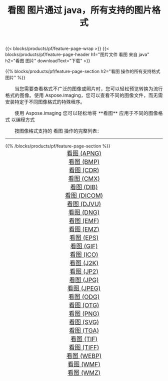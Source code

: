﻿---
title: 看图 图片通过 java，所有支持的图片格式 
weight: 3920
url: /zh-hans/java/viewer 
lang: zh-hans
langdirlevel: 2
locales: zh-hans,ja,it,ru,de,es,fr,nl,id,lt,pl,pt,vi,tr,ko,zh-hant,ar,hi,th,sv,cs,uk,he
description: 使用 Aspose.Imaging 你可以轻松地通过 java 获取 看图 图像
---

{{< blocks/products/pf/feature-page-wrap >}}
{{< blocks/products/pf/feature-page-header h1="图片文件 看图 来自 java" h2="看图 图片" downloadText="下载" >}}


{{% blocks/products/pf/feature-page-section  h2="看图 操作的所有支持格式图片" %}}
<p align="justify" style="text-indent:2em;font-size:15px;">
当您需要查看格式不广泛的图像或照片时，您可以轻松预览转换为流行格式的图像。使用 Aspose.Imaging，您可以查看不同的图像文件，而无需安装特定于不同图像格式的特殊程序。
</p>
<p align="justify" style="text-indent:2em;font-size:15px;">
使用 Aspose.Imaging 您可以轻松地将 **看图** 应用于不同的图像格式 以编程方式
</p>
<p align="justify" style="text-indent:2em;font-size:15px;">
按图像格式支持的 看图 操作的完整列表：
</p>
<hr/>
{{% /blocks/products/pf/feature-page-section %}}
<div class="container-fluid productfamilypage bg-gray">
    <div class="convertypes bg-gray agp-content section">
        <div class="container">
		<div class="row other-converters" style="gap: 10px;font-size: 19px;text-align:center;">
		    <div class='col-md-2 other-converter remove-lp remove-rp'><a href="/imaging/zh-hans/java/viewer/apng" style="padding:15px;">看图 (APNG)</a></div><div class='col-md-2 other-converter remove-lp remove-rp'><a href="/imaging/zh-hans/java/viewer/bmp" style="padding:15px;">看图 (BMP)</a></div><div class='col-md-2 other-converter remove-lp remove-rp'><a href="/imaging/zh-hans/java/viewer/cdr" style="padding:15px;">看图 (CDR)</a></div><div class='col-md-2 other-converter remove-lp remove-rp'><a href="/imaging/zh-hans/java/viewer/cmx" style="padding:15px;">看图 (CMX)</a></div><div class='col-md-2 other-converter remove-lp remove-rp'><a href="/imaging/zh-hans/java/viewer/dib" style="padding:15px;">看图 (DIB)</a></div><div class='col-md-2 other-converter remove-lp remove-rp'><a href="/imaging/zh-hans/java/viewer/dicom" style="padding:15px;">看图 (DICOM)</a></div><div class='col-md-2 other-converter remove-lp remove-rp'><a href="/imaging/zh-hans/java/viewer/djvu" style="padding:15px;">看图 (DJVU)</a></div><div class='col-md-2 other-converter remove-lp remove-rp'><a href="/imaging/zh-hans/java/viewer/dng" style="padding:15px;">看图 (DNG)</a></div><div class='col-md-2 other-converter remove-lp remove-rp'><a href="/imaging/zh-hans/java/viewer/emf" style="padding:15px;">看图 (EMF)</a></div><div class='col-md-2 other-converter remove-lp remove-rp'><a href="/imaging/zh-hans/java/viewer/emz" style="padding:15px;">看图 (EMZ)</a></div><div class='col-md-2 other-converter remove-lp remove-rp'><a href="/imaging/zh-hans/java/viewer/eps" style="padding:15px;">看图 (EPS)</a></div><div class='col-md-2 other-converter remove-lp remove-rp'><a href="/imaging/zh-hans/java/viewer/gif" style="padding:15px;">看图 (GIF)</a></div><div class='col-md-2 other-converter remove-lp remove-rp'><a href="/imaging/zh-hans/java/viewer/ico" style="padding:15px;">看图 (ICO)</a></div><div class='col-md-2 other-converter remove-lp remove-rp'><a href="/imaging/zh-hans/java/viewer/j2k" style="padding:15px;">看图 (J2K)</a></div><div class='col-md-2 other-converter remove-lp remove-rp'><a href="/imaging/zh-hans/java/viewer/jp2" style="padding:15px;">看图 (JP2)</a></div><div class='col-md-2 other-converter remove-lp remove-rp'><a href="/imaging/zh-hans/java/viewer/jpg" style="padding:15px;">看图 (JPG)</a></div><div class='col-md-2 other-converter remove-lp remove-rp'><a href="/imaging/zh-hans/java/viewer/jpeg" style="padding:15px;">看图 (JPEG)</a></div><div class='col-md-2 other-converter remove-lp remove-rp'><a href="/imaging/zh-hans/java/viewer/odg" style="padding:15px;">看图 (ODG)</a></div><div class='col-md-2 other-converter remove-lp remove-rp'><a href="/imaging/zh-hans/java/viewer/otg" style="padding:15px;">看图 (OTG)</a></div><div class='col-md-2 other-converter remove-lp remove-rp'><a href="/imaging/zh-hans/java/viewer/png" style="padding:15px;">看图 (PNG)</a></div><div class='col-md-2 other-converter remove-lp remove-rp'><a href="/imaging/zh-hans/java/viewer/svg" style="padding:15px;">看图 (SVG)</a></div><div class='col-md-2 other-converter remove-lp remove-rp'><a href="/imaging/zh-hans/java/viewer/tga" style="padding:15px;">看图 (TGA)</a></div><div class='col-md-2 other-converter remove-lp remove-rp'><a href="/imaging/zh-hans/java/viewer/tif" style="padding:15px;">看图 (TIF)</a></div><div class='col-md-2 other-converter remove-lp remove-rp'><a href="/imaging/zh-hans/java/viewer/tiff" style="padding:15px;">看图 (TIFF)</a></div><div class='col-md-2 other-converter remove-lp remove-rp'><a href="/imaging/zh-hans/java/viewer/webp" style="padding:15px;">看图 (WEBP)</a></div><div class='col-md-2 other-converter remove-lp remove-rp'><a href="/imaging/zh-hans/java/viewer/wmf" style="padding:15px;">看图 (WMF)</a></div><div class='col-md-2 other-converter remove-lp remove-rp'><a href="/imaging/zh-hans/java/viewer/wmz" style="padding:15px;">看图 (WMZ)</a></div>
                </div>
        </div>
    </div>
</div>
<br/>
